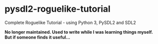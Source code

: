 # pysdl2-roguelike-tutorial
Complete Roguelike Tutorial - using Python 3, PySDL2 and SDL2

**No longer maintained. Used to write while I was learning things myself. But if someone finds it useful...**
